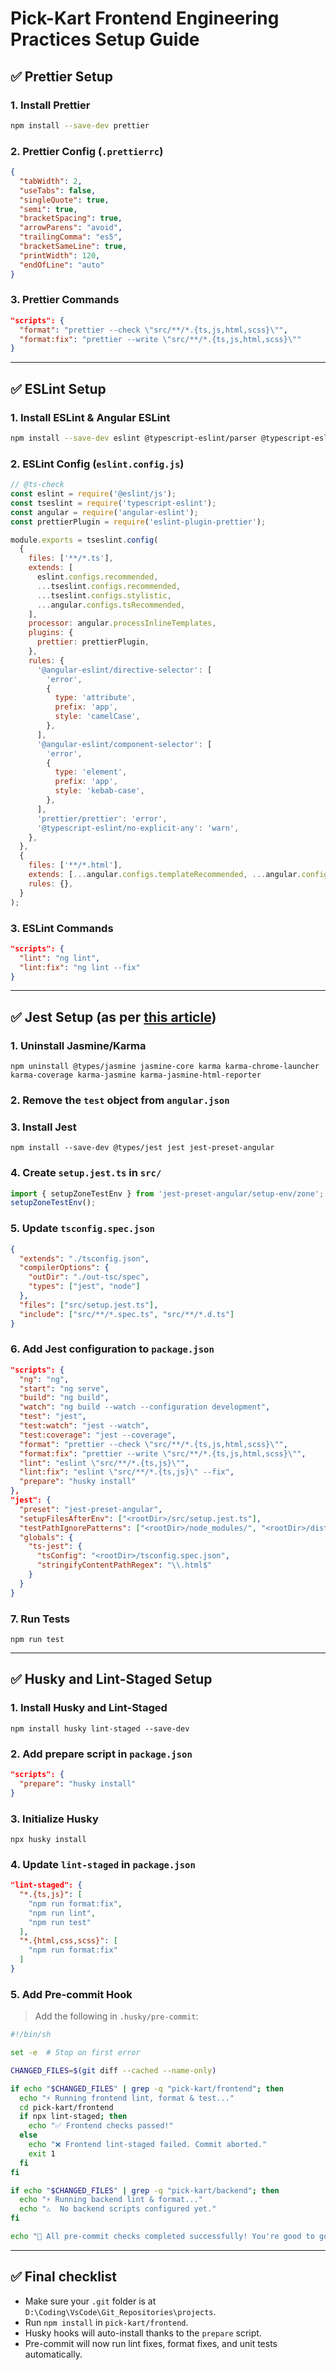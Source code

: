 # Pick-Kart Frontend Engineering Practices Setup Guide

## ✅ Prettier Setup

### 1. Install Prettier
```bash
npm install --save-dev prettier
```

### 2. Prettier Config (`.prettierrc`)
```json
{
  "tabWidth": 2,
  "useTabs": false,
  "singleQuote": true,
  "semi": true,
  "bracketSpacing": true,
  "arrowParens": "avoid",
  "trailingComma": "es5",
  "bracketSameLine": true,
  "printWidth": 120,
  "endOfLine": "auto"
}
```

### 3. Prettier Commands
```json
"scripts": {
  "format": "prettier --check \"src/**/*.{ts,js,html,scss}\"",
  "format:fix": "prettier --write \"src/**/*.{ts,js,html,scss}\""
}
```

---

## ✅ ESLint Setup

### 1. Install ESLint & Angular ESLint
```bash
npm install --save-dev eslint @typescript-eslint/parser @typescript-eslint/eslint-plugin angular-eslint eslint-plugin-prettier
```

### 2. ESLint Config (`eslint.config.js`)
```js
// @ts-check
const eslint = require('@eslint/js');
const tseslint = require('typescript-eslint');
const angular = require('angular-eslint');
const prettierPlugin = require('eslint-plugin-prettier');

module.exports = tseslint.config(
  {
    files: ['**/*.ts'],
    extends: [
      eslint.configs.recommended,
      ...tseslint.configs.recommended,
      ...tseslint.configs.stylistic,
      ...angular.configs.tsRecommended,
    ],
    processor: angular.processInlineTemplates,
    plugins: {
      prettier: prettierPlugin,
    },
    rules: {
      '@angular-eslint/directive-selector': [
        'error',
        {
          type: 'attribute',
          prefix: 'app',
          style: 'camelCase',
        },
      ],
      '@angular-eslint/component-selector': [
        'error',
        {
          type: 'element',
          prefix: 'app',
          style: 'kebab-case',
        },
      ],
      'prettier/prettier': 'error',
      '@typescript-eslint/no-explicit-any': 'warn',
    },
  },
  {
    files: ['**/*.html'],
    extends: [...angular.configs.templateRecommended, ...angular.configs.templateAccessibility],
    rules: {},
  }
);
```

### 3. ESLint Commands
```json
"scripts": {
  "lint": "ng lint",
  "lint:fix": "ng lint --fix"
}
```

---

## ✅ Jest Setup (as per [this article](https://medium.com/@zeeshankhan8838/unit-testing-angular-with-jest-configuration-e324ec61620c))

### 1. Uninstall Jasmine/Karma
```
npm uninstall @types/jasmine jasmine-core karma karma-chrome-launcher karma-coverage karma-jasmine karma-jasmine-html-reporter
```

### 2. Remove the `test` object from `angular.json`

### 3. Install Jest
```
npm install --save-dev @types/jest jest jest-preset-angular
```

### 4. Create `setup.jest.ts` in `src/`
```ts
import { setupZoneTestEnv } from 'jest-preset-angular/setup-env/zone';
setupZoneTestEnv();
```

### 5. Update `tsconfig.spec.json`
```json
{
  "extends": "./tsconfig.json",
  "compilerOptions": {
    "outDir": "./out-tsc/spec",
    "types": ["jest", "node"]
  },
  "files": ["src/setup.jest.ts"],
  "include": ["src/**/*.spec.ts", "src/**/*.d.ts"]
}
```

### 6. Add Jest configuration to `package.json`
```json
"scripts": {
  "ng": "ng",
  "start": "ng serve",
  "build": "ng build",
  "watch": "ng build --watch --configuration development",
  "test": "jest",
  "test:watch": "jest --watch",
  "test:coverage": "jest --coverage",
  "format": "prettier --check \"src/**/*.{ts,js,html,scss}\"",
  "format:fix": "prettier --write \"src/**/*.{ts,js,html,scss}\"",
  "lint": "eslint \"src/**/*.{ts,js}\"",
  "lint:fix": "eslint \"src/**/*.{ts,js}\" --fix",
  "prepare": "husky install"
},
"jest": {
  "preset": "jest-preset-angular",
  "setupFilesAfterEnv": ["<rootDir>/src/setup.jest.ts"],
  "testPathIgnorePatterns": ["<rootDir>/node_modules/", "<rootDir>/dist/"],
  "globals": {
    "ts-jest": {
      "tsConfig": "<rootDir>/tsconfig.spec.json",
      "stringifyContentPathRegex": "\\.html$"
    }
  }
}
```

### 7. Run Tests
```
npm run test
```

---

## ✅ Husky and Lint-Staged Setup

### 1. Install Husky and Lint-Staged
```
npm install husky lint-staged --save-dev
```

### 2. Add prepare script in `package.json`
```json
"scripts": {
  "prepare": "husky install"
}
```

### 3. Initialize Husky
```
npx husky install
```

### 4. Update `lint-staged` in `package.json`
```json
"lint-staged": {
  "*.{ts,js}": [
    "npm run format:fix",
    "npm run lint",
    "npm run test"
  ],
  "*.{html,css,scss}": [
    "npm run format:fix"
  ]
}
```

### 5. Add Pre-commit Hook
> Add the following in `.husky/pre-commit`:
```bash
#!/bin/sh

set -e  # Stop on first error

CHANGED_FILES=$(git diff --cached --name-only)

if echo "$CHANGED_FILES" | grep -q "pick-kart/frontend"; then
  echo "⚡ Running frontend lint, format & test..."
  cd pick-kart/frontend
  if npx lint-staged; then
    echo "✅ Frontend checks passed!"
  else
    echo "❌ Frontend lint-staged failed. Commit aborted."
    exit 1
  fi
fi

if echo "$CHANGED_FILES" | grep -q "pick-kart/backend"; then
  echo "⚡ Running backend lint & format..."
  echo "⚠️  No backend scripts configured yet."
fi

echo "🎉 All pre-commit checks completed successfully! You're good to go! 🚀"
```

---

## ✅ Final checklist
- Make sure your `.git` folder is at `D:\Coding\VsCode\Git_Repositories\projects`.
- Run `npm install` in `pick-kart/frontend`.
- Husky hooks will auto-install thanks to the `prepare` script.
- Pre-commit will now run lint fixes, format fixes, and unit tests automatically.
